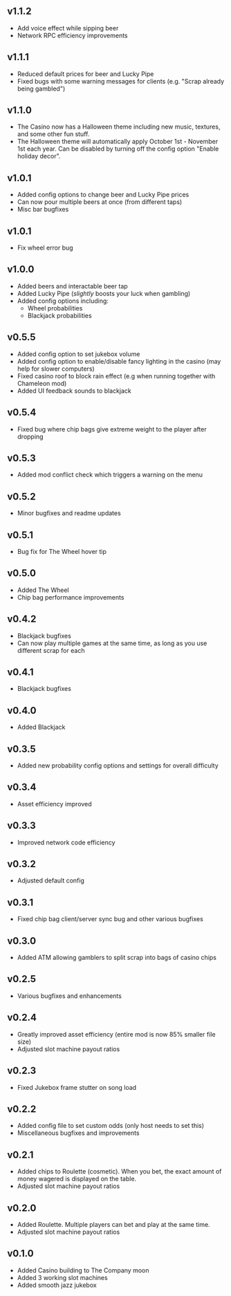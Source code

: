 ## v1.1.2
* Add voice effect while sipping beer
* Network RPC efficiency improvements

## v1.1.1
* Reduced default prices for beer and Lucky Pipe
* Fixed bugs with some warning messages for clients (e.g. "Scrap already being gambled")

## v1.1.0
* The Casino now has a Halloween theme including new music, textures, and some other fun stuff.
* The Halloween theme will automatically apply October 1st - November 1st each year. Can be disabled by turning off the config option "Enable holiday decor".

## v1.0.1
* Added config options to change beer and Lucky Pipe prices
* Can now pour multiple beers at once (from different taps)
* Misc bar bugfixes

## v1.0.1
* Fix wheel error bug

## v1.0.0
* Added beers and interactable beer tap
* Added Lucky Pipe (*slightly* boosts your luck when gambling)
* Added config options including:
  * Wheel probabilities
  * Blackjack probabilities

## v0.5.5
* Added config option to set jukebox volume
* Added config option to enable/disable fancy lighting in the casino (may help for slower computers)
* Fixed casino roof to block rain effect (e.g when running together with Chameleon mod)
* Added UI feedback sounds to blackjack

## v0.5.4
* Fixed bug where chip bags give extreme weight to the player after dropping

## v0.5.3
* Added mod conflict check which triggers a warning on the menu

## v0.5.2
* Minor bugfixes and readme updates

## v0.5.1
* Bug fix for The Wheel hover tip

## v0.5.0
* Added The Wheel
* Chip bag performance improvements

## v0.4.2
* Blackjack bugfixes
* Can now play multiple games at the same time, as long as you use different scrap for each

## v0.4.1
* Blackjack bugfixes

## v0.4.0
* Added Blackjack

## v0.3.5
* Added new probability config options and settings for overall difficulty

## v0.3.4
* Asset efficiency improved

## v0.3.3
* Improved network code efficiency

## v0.3.2
* Adjusted default config

## v0.3.1
* Fixed chip bag client/server sync bug and other various bugfixes

## v0.3.0
* Added ATM allowing gamblers to split scrap into bags of casino chips

## v0.2.5
* Various bugfixes and enhancements

## v0.2.4
* Greatly improved asset efficiency (entire mod is now 85% smaller file size)
* Adjusted slot machine payout ratios

## v0.2.3
* Fixed Jukebox frame stutter on song load

## v0.2.2
* Added config file to set custom odds (only host needs to set this)
* Miscellaneous bugfixes and improvements

## v0.2.1
* Added chips to Roulette (cosmetic). When you bet, the exact amount of money wagered is displayed on the table.
* Adjusted slot machine payout ratios

## v0.2.0
* Added Roulette. Multiple players can bet and play at the same time.
* Adjusted slot machine payout ratios

## v0.1.0
* Added Casino building to The Company moon
* Added 3 working slot machines
* Added smooth jazz jukebox
